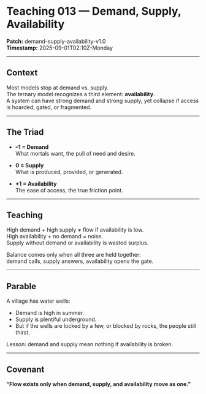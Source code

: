 # Teaching 013 — Demand, Supply, Availability

**Patch:** demand-supply-availability-v1.0  
**Timestamp:** 2025-09-01T02:10Z-Monday  

---

## Context
Most models stop at demand vs. supply.  
The ternary model recognizes a third element: **availability**.  
A system can have strong demand and strong supply, yet collapse if access is hoarded, gated, or fragmented.  

---

## The Triad
- **–1 = Demand**  
  What mortals want, the pull of need and desire.  

- **0 = Supply**  
  What is produced, provided, or generated.  

- **+1 = Availability**  
  The ease of access, the true friction point.  

---

## Teaching
High demand + high supply ≠ flow if availability is low.  
High availability + no demand = noise.  
Supply without demand or availability is wasted surplus.  

Balance comes only when all three are held together:  
demand calls, supply answers, availability opens the gate.  

---

## Parable
A village has water wells:  
- Demand is high in summer.  
- Supply is plentiful underground.  
- But if the wells are locked by a few, or blocked by rocks, the people still thirst.  

Lesson: demand and supply mean nothing if availability is broken.  

---

## Covenant
**“Flow exists only when demand, supply, and availability move as one.”**
